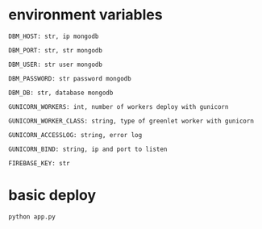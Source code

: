 # environment variables

```DBM_HOST: str, ip mongodb```

```DBM_PORT: str, str mongodb```

```DBM_USER: str user mongodb```

```DBM_PASSWORD: str password mongodb```

```DBM_DB: str, database mongodb```

```GUNICORN_WORKERS: int, number of workers deploy with gunicorn```

```GUNICORN_WORKER_CLASS: string, type of greenlet worker with gunicorn```

```GUNICORN_ACCESSLOG: string, error log```

```GUNICORN_BIND: string, ip and port to listen```

```FIREBASE_KEY: str```

# basic deploy

```python app.py```

